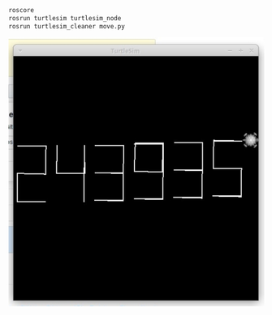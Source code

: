 ```
roscore
rosrun turtlesim turtlesim_node
rosrun turtlesim_cleaner move.py
```

![demo](https://github.com/yungvldai/spo_labs/blob/master/lab6/demo.jpg)